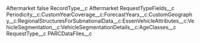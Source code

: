 <?xml version="1.0" encoding="UTF-8"?>
<CustomMetadata xmlns="http://soap.sforce.com/2006/04/metadata" xmlns:xsi="http://www.w3.org/2001/XMLSchema-instance" xmlns:xsd="http://www.w3.org/2001/XMLSchema">
    <label>Aftermarket</label>
    <protected>false</protected>
    <values>
        <field>RecordType__c</field>
        <value xsi:type="xsd:string">Aftermarket</value>
    </values>
    <values>
        <field>RequestTypeFields__c</field>
        <value xsi:type="xsd:string">Periodicity__c:CustomYearCoverage__c:ForecastYears__c:CustomGeography__c:RegionalStructuresForSubnationalData__c:EssenVehicleAttributes__c:VehicleSegmentation__c:VehicleSegmentationDetails__c:AgeClasses__c</value>
    </values>
    <values>
        <field>RequestType__c</field>
        <value xsi:type="xsd:string">PARCDataFiles__c</value>
    </values>
</CustomMetadata>
